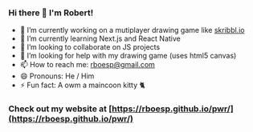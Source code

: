 ### Hi there 👋 I'm Robert!

<!--
**rboesp/rboesp** is a ✨ _special_ ✨ repository because its `README.md` (this file) appears on your GitHub profile.
-->

- 🔭 I’m currently working on a mutiplayer drawing game like [skribbl.io](https://skribbl.io/)
- 🌱 I’m currently learning Next.js and React Native
- 👯 I’m looking to collaborate on JS projects
- 🤔 I’m looking for help with my drawing game (uses html5 canvas)
- 📫 How to reach me: rboesp@gmail.com
- 😄 Pronouns: He / Him
- ⚡ Fun fact: A owm a maincoon kitty 🐈

### Check out my website at [https://rboesp.github.io/pwr/](https://rboesp.github.io/pwr/)

